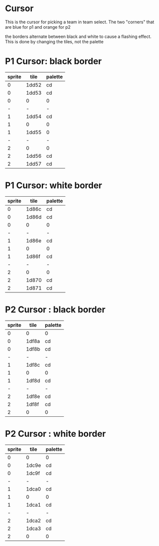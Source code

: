 # Cursor

This is the cursor for picking a team in team select. The two "corners" that are blue for p1 and orange for p2

the borders alternate between black and white to cause a flashing effect. This is done by changing the tiles, not the palette

# P1 Cursor: black border

| sprite | tile  | palette |
| ------ | ----- | ------- |
| 0      | 1dd52 | cd      |
| 0      | 1dd53 | cd      |
| 0      | 0     | 0       |
| -      | -     | -       |
| 1      | 1dd54 | cd      |
| 1      | 0     | 0       |
| 1      | 1dd55 | 0       |
| -      | -     | -       |
| 2      | 0     | 0       |
| 2      | 1dd56 | cd      |
| 2      | 1dd57 | cd      |

# P1 Cursor: white border

| sprite | tile  | palette |
| ------ | ----- | ------- |
| 0      | 1d86c | cd      |
| 0      | 1d86d | cd      |
| 0      | 0     | 0       |
| -      | -     | -       |
| 1      | 1d86e | cd      |
| 1      | 0     | 0       |
| 1      | 1d86f | cd      |
| -      | -     | -       |
| 2      | 0     | 0       |
| 2      | 1d870 | cd      |
| 2      | 1d871 | cd      |

# P2 Cursor : black border

| sprite | tile  | palette |
| ------ | ----- | ------- |
| 0      | 0     | 0       |
| 0      | 1df8a | cd      |
| 0      | 1df8b | cd      |
| -      | -     | -       |
| 1      | 1df8c | cd      |
| 1      | 0     | 0       |
| 1      | 1df8d | cd      |
| -      | -     | -       |
| 2      | 1df8e | cd      |
| 2      | 1df8f | cd      |
| 2      | 0     | 0       |

# P2 Cursor : white border

| sprite | tile  | palette |
| ------ | ----- | ------- |
| 0      | 0     | 0       |
| 0      | 1dc9e | cd      |
| 0      | 1dc9f | cd      |
| -      | -     | -       |
| 1      | 1dca0 | cd      |
| 1      | 0     | 0       |
| 1      | 1dca1 | cd      |
| -      | -     | -       |
| 2      | 1dca2 | cd      |
| 2      | 1dca3 | cd      |
| 2      | 0     | 0       |
